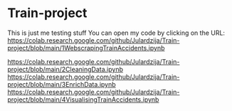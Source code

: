# Train-project
This is just me testing stuff
You can open my code by clicking on the URL: https://colab.research.google.com/github/Julardzija/Train-project/blob/main/1WebscrapingTrainAccidents.ipynb

https://colab.research.google.com/github/Julardzija/Train-project/blob/main/2CleaningData.ipynb
https://colab.research.google.com/github/Julardzija/Train-project/blob/main/3EnrichData.ipynb
https://colab.research.google.com/github/Julardzija/Train-project/blob/main/4VisualisingTrainAccidents.ipynb
